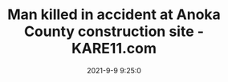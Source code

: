 ---
"title": "Man killed in accident at Anoka County construction site - KARE11.com"
"date": "2021-9-9 9:25:0"
"feed_name": "GOOGLENEWSCONSTRUCTION"
"feed_website": "https://news.google.com/search?q=construction%2Bincident&hl=en-US&gl=US&ceid=US:en"
"feed_rss": "https://news.google.com/rss/search?q=construction%2Bincident&hl=en-US&gl=US&ceid=US:en"
"link": "https://www.kare11.com/article/news/local/anoka-county-fatal-accident-construction-site/89-cd5daccb-8cc8-4759-a939-d0787f126d62"
"file": "_posts/2021-1-1-51d9994d6040de1668e11873a279549b209e0a2c.md"
"accident": "1"
"drilling": "1"
---